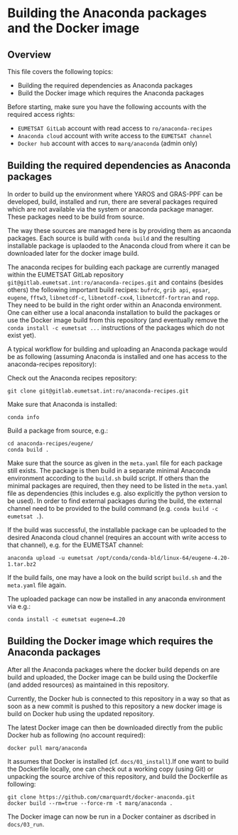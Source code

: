 Building the Anaconda packages and the Docker image
===================================================

Overview
--------

This file covers the following topics:

 - Building the required dependencies as Anaconda packages
 - Build the Docker image which requires the Anaconda packages

Before starting, make sure you have the following accounts
with the required access rights:

 - `EUMETSAT GitLab` account with read access to `ro/anaconda-recipes`
 - `Anaconda cloud` account with write access to the `EUMETSAT channel`
 - `Docker hub` account with acces to `marq/anaconda` (admin only)


Building the required dependencies as Anaconda packages
-------------------------------------------------------

In order to build up the environment where YAROS and GRAS-PPF can be
developed, build, installed and run, there are several packages
required which are not available via the system or anaconda package
manager. These packages need to be build from source.

The way these sources are managed here is by providing them as
ancaonda packages. Each source is build with `conda build` and
the resulting installable package is uplaoded to the Anaconda
cloud from where it can be downloaded later for the docker
image build.

The anaconda recipes for building each package are currently 
managed within the EUMETSAT GitLab repository
`git@gitlab.eumetsat.int:ro/anaconda-recipes.git`
and contains (besides others) the following important build recipes:
`bufrdc`, `grib api`, `epsar`, `eugene`, `fftw3`, `libnetcdf-c`,
`libnetcdf-cxx4`, `libnetcdf-fortran` and `ropp`. They need to be
build in the right order within an Anaconda environment. One can
either use a local anaconda installation to build the packages
or use the Docker image build from this repository (and eventually
remove the `conda install -c eumetsat ...` instructions of the
packages which do not exist yet).

A typical workflow for building and uploading an Anaconda package would
be as following (assuming Anaconda is installed and one has access to the
anaconda-recipes repository):

Check out the Anaconda recipes repository:
~~~~
git clone git@gitlab.eumetsat.int:ro/anaconda-recipes.git
~~~~

Make sure that Anaconda is installed:
~~~~
conda info
~~~~

Build a package from source, e.g.:
~~~~
cd anaconda-recipes/eugene/
conda build .
~~~~

Make sure that the source as given in the `meta.yaml` file for each package
still exists. The package is then build in a separate minimal Anaconda environment
according to the `build.sh` build script. If others than the minimal packages
are required, then they need to be listed in the `meta.yaml` file as dependencies
(this includes e.g. also explicitly the python version to be used). In order
to find external packages during the build, the external channel need to be
provided to the build command (e.g. `conda build -c eumetsat .`).


If the build was successful, the installable package can be uploaded
to the desired Anaconda cloud channel (requires an account with write
access to that channel), e.g. for the EUMETSAT channel:
~~~~
anaconda upload -u eumetsat /opt/conda/conda-bld/linux-64/eugene-4.20-1.tar.bz2
~~~~

If the build fails, one may have a look on the build script `build.sh` and
the `meta.yaml` file again.

The uploaded package can now be installed in any anaconda environment
via e.g.:
~~~~
conda install -c eumetsat eugene=4.20
~~~~


Building the Docker image which requires the Anaconda packages
--------------------------------------------------------------

After all the Anaconda packages where the docker build depends on are build
and uploaded, the Docker image can be build using the Dockerfile (and added
resources) as maintained in this repository.

Currently, the Docker hub is connected to this repository in a way 
so that as soon as a new commit is pushed to this repository a new
docker image is build on Docker hub using the updated repository.

The latest Docker image can then be downloaded directly from
the public Docker hub as following (no account required):
~~~~
docker pull marq/anaconda
~~~~

It assumes that Docker is installed (cf. `docs/01_install`).If one want
to build the Dockerfile locally, one can check out a working copy
(using Git) or unpacking the source archive of this repository, and
build the Dockerfile as following:
~~~~
git clone https://github.com/cmarquardt/docker-anaconda.git
docker build --rm=true --force-rm -t marq/anaconda .
~~~~

The Docker image can now be run in a Docker container as dscribed
in `docs/03_run`.


